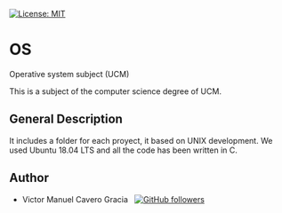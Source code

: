 [![License: MIT](https://img.shields.io/badge/License-MIT-blue.svg)](LICENSE)

# OS

Operative system subject (UCM)

This is a subject of the computer science degree of UCM.

## General Description 

It includes a folder for each proyect, it based on UNIX development. We used Ubuntu 18.04 LTS and all the code has been written in C.

## Author

* Victor Manuel Cavero Gracia &nbsp; [![GitHub followers](https://img.shields.io/github/followers/victorcavero14?label=%40victorcavero14&style=social)](https://github.com/victorcavero14)


